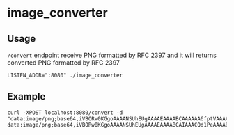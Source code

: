 # image_converter

## Usage

`/convert` endpoint receive PNG formatted by RFC 2397 and it will returns converted PNG formatted by RFC 2397

```
LISTEN_ADDR=":8080" ./image_converter
```

## Example

```
curl -XPOST localhost:8080/convert -d "data:image/png;base64,iVBORw0KGgoAAAANSUhEUgAAAAEAAAABCAAAAAA6fptVAAAACklEQVQIHWP4DwABAQEANl9ngAAAAABJRU5ErkJggg=="
data:image/png;base64,iVBORw0KGgoAAAANSUhEUgAAAAEAAAABCAIAAACQd1PeAAAAEElEQVR4nGL6//8/IAAA//8GBgMAt2YRIQAAAABJRU5ErkJggg==
```
